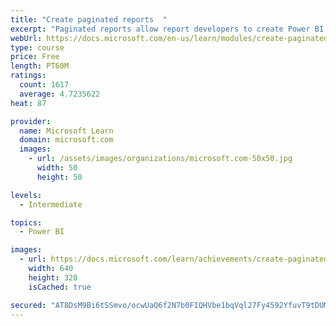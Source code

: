 ```yaml
---
title: "Create paginated reports  "
excerpt: "Paginated reports allow report developers to create Power BI artifacts that have tightly controlled rendering requirements. Paginated reports are ideal for creating sales invoices, receipts, purchase orders, and tabular data. This module will teach you how to create reports, add parameters, and work with tables and charts in paginated reports."
webUrl: https://docs.microsoft.com/en-us/learn/modules/create-paginated-reports-power-bi/
type: course
price: Free
length: PT60M
ratings:
  count: 1617
  average: 4.7235622
heat: 87

provider:
  name: Microsoft Learn
  domain: microsoft.com
  images:
    - url: /assets/images/organizations/microsoft.com-50x50.jpg
      width: 50
      height: 50

levels:
  - Intermediate

topics:
  - Power BI

images:
  - url: https://docs.microsoft.com/learn/achievements/create-paginated-reports-power-bi-social.png
    width: 640
    height: 320
    isCached: true

secured: "AT8DsM9Bi6tSSmvo/ocwUaQ6f2N7b0FIQHVbe1bqVql27Fy4592YfuvT9tDUMyMYzJCAeCEq/eDnWG2D2Pph2CXABv3nYacZpblViGU9oi3J+xzJl7ySjbcUtahKMiY/SUCuHX96NufS3np+tFvtqiAic8kHX6Xybk3lgJ/BAbSPB8S7EomE9o2y2lckiY1G4Cb+/YdDuUlx5SyFxaD8E4j1qdzASY7kBSs6uZ2N0wntc/L0PEGGC8C6Yp7PeWMc1sxrOnQU7CJj7SJN+/X5zxFzZUzfR8Kf3e/83VhTA3xgKris22qXFaV/Xy3T9Z9kD7stJtRbgVorkli8ID4ykcs9MMhX00I8Pfb6rGr4TQH0qd4j4BqX0AzNbKXl71UPKbyxyY3AmQVjb56htrKxT8mrLbA8XttIrwNup0fLOW4=;PaV6aiUjuCvf7t8tD5VzSQ=="
---
```


